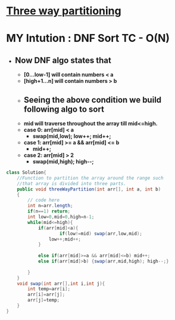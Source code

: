 # **[Three way partitioning](https://practice.geeksforgeeks.org/problems/three-way-partitioning/1#)**
# MY Intution : DNF Sort TC - O(N)
- ## Now DNF algo states that
  - **[0...low-1] will contain numbers < a**
  - **[high+1...n] will contain numbers > b**
  - ## Seeing the above condition we build following algo to sort
  - **mid will traverse throughout the array till mid<=high.**
  - **case 0: arr[mid] < a**
    - **swap(mid,low); low++; mid++;**
  - **case 1: arr[mid] >= a && arr[mid] <= b**
    - **mid++;**
  - **case 2: arr[mid] > 2**
    - **swap(mid,high); high--;**
```java
class Solution{
    //Function to partition the array around the range such 
    //that array is divided into three parts.
    public void threeWayPartition(int arr[], int a, int b)
    {
        // code here 
        int n=arr.length;
        if(n==1) return;
        int low=0,mid=0,high=n-1;
        while(mid<=high){
            if(arr[mid]<a){
                    if(low!=mid) swap(arr,low,mid);
                low++;mid++;
            }
            
            else if(arr[mid]>=a && arr[mid]<=b) mid++;
            else if(arr[mid]>b) {swap(arr,mid,high); high--;}
            
        }
    }
    void swap(int arr[],int i,int j){
        int temp=arr[i];
        arr[i]=arr[j];
        arr[j]=temp;
    }
}
```
